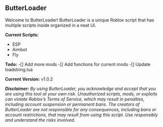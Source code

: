 ## ButterLoader

Welcome to ButterLoader! ButterLoader is a unique Roblox script that has multiple scripts inside organized in a neat UI. 

**Current Scripts:**
- ESP
- Aimbot
- Fly

**Todo:**
-[] Add more mods
-[] Add functions for current mods
-[] Update loadstring.lua

**Current Version:**
v1.0.2

***Disclaimer:***
*By using ButterLoader, you acknowledge and accept that you are using this tool at your own risk. Unauthorized scripts, mods, or exploits can violate Roblox’s Terms of Service, which may result in penalties, including account suspension or permanent bans. The creators of ButterLoader are not responsible for any consequences, including bans or account restrictions, that may result from using this script. Use responsibly and understand the risks involved.*